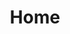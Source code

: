 ---
title: Home
templateKey: home
hero:
  button:
    text: Download
    to: /download
  description: 'Fly safer with our on-demand drone insurance. Instant, customisable policies for commercial and pilots, starting from just £3.'
  header: Pay-as-you-fly drone insurance

firstTestimonial:
  - author: 'David Dennison, Parrot Mambo FPV pilot'
    image: /images/uploads/air-shot-houses.jpeg
    quote: >-
      “With all the current drone laws in the UK, having Flock is an added peace
      of mind. Another bonus is that Flock will insure non professional drone
      pilots. This is a brilliant app!”
  - author: Ron Swanson
    image: /images/uploads/testimonial-air-shot.png
    quote: >-
      I hate drones. But I have one. And I insure my property because I'm a
      responsible adult. Flock are the best drone insurers. I use Flock.

stopWorrying:
  title: 'Stop worrying, you’re covered'
  description: 'It’s time for a new kind of insurance. Control your cover from the get-go with the Flock Cover app.'
  reasons:
    - title: 'Flexible policies'
      text: 'Policies range from 1-8 hours, and can be purchased on the spot, or scheduled up to 10 days in advance.'
    - title: 'Fairer pricing'
      text: 'Pay for insurance only when you fly, with no up-front costs. Flock’s pricing is risk-dependent, so the safer the flight, the less you pay.'
    - title: 'Total transparency'
      text: 'Receive a real-time quote in under 30 seconds. You can even see when and where it’s cheapest to insure your drone flight.'

kindOfPilot:
  title: 'What kind of pilot are you?'
  description: 'Chances are we can provide coverage tailored specifically to you. Select below to learn more.'
  pilots:
    - title: 'Commercial pilot'
      icon:  'images/uploads/drone-camera.svg'
      text: 'Flock’s EC785/2004 compliant policies offer flexible hull and liability insurance from just £5 a day.'
    - title: 'Trainee pilot'
      icon:  'images/uploads/drone.svg'
      text: 'From flight assessment insurance, to providing proof-of-insurance in your PfCO application, Flock’s got you covered.'
    - title: 'Recreational pilot'
      icon:  'images/uploads/drone-diamond.svg'
      text: 'Enjoy your favourite hobby without worrying about insurance. Get covered from just £3 with the touch of a button.'

howFlockWorks:
  title: 'How Flock works'
  description: 'Insuring your drone or flight has never been simpler. All it takes is a matter of taps.'
  listOfHow:
    - title: '1. Enter your flight details'
      text: 'Choose your flight area, and the date and time you want to fly. Receive an instant quote at the bottom of your screen.'
    - title: '2. Customise your policy'
      text: 'Select your cover duration and your public liability limit to suit the exact needs of your job. We’ll update your quote so you can see the difference.'
    - title: '3. Get flying'
      text: 'Pay for the policy in a couple of taps. You’re covered! We’ll also send you all the important documentation in an email.'

risk:
  title: 'How we calculate risk'
  description: 'Get much more than an insurance policy. We’ll help you fly safer by providing a risk report for your flight. Simply enter your flight’s details and instantly see surrounding hazards.'
  calculations:
    - title: 'Inhabited spaces'
      icon: 'images/uploads/icons-house.svg'
      text: 'text text text'
    - title: 'Inhabited spaces'
      icon: 'images/uploads/icons-house.svg'
      text: 'text text text'
    - title: 'Inhabited spaces'
      icon: 'images/uploads/icons-house.svg'
      text: 'text text text'
    - title: 'Inhabited spaces'
      icon: 'images/uploads/icons-house.svg'
      text: 'text text text'

whatFlockCovers:
  title: 'What Flock covers'
  description: 'Pay for drone insurance only when you need it. Get a customised policy for your flight, starting from one hour.'
  listOfWhatFlockCovers:
    - text: 'This is an item'
    - text: 'This is another item'
    - text: 'This is an item'
    - text: 'This is another item'
    - text: 'This is an item'
    - text: 'This is another item'
    - text: 'This is an item'
    - text: 'This is another item'
    - text: 'This is an item'
    - text: 'This is another item'
    - text: 'This is an item'
    - text: 'This is another item'

secondTestimonial:
  - author: 'David Dennison, Parrot Mambo FPV pilot'
    image: /images/uploads/air-shot-houses.jpeg
    quote: >-
      “With all the current drone laws in the UK, having Flock is an added peace
      of mind. Another bonus is that Flock will insure non professional drone
      pilots. This is a brilliant app!”
  - author: Ron Swanson
    image: /images/uploads/testimonial-air-shot.png
    quote: >-
      I hate drones. But I have one. And I insure my property because I'm a
      responsible adult. Flock are the best drone insurers. I use Flock.

featured:
  title: 'We’ve been featured'
  image: 'images/uploads/featured-list.png'

---